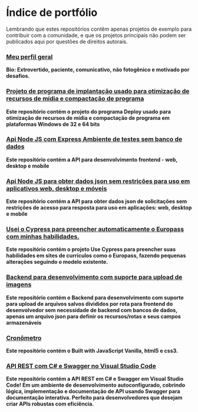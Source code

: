 # Índice de portfólio

Lembrando que estes repositórios contêm apenas projetos de exemplo para contribuir com a comunidade, e que os projetos principais não podem ser publicados aqui por questões de direitos autorais.

### [Meu perfil geral](https://github.com/luisnt)
**Bio: Extrovertido, paciente, comunicativo, não fotogênico e motivado por desafios.**

### [Projeto de programa de implantação usado para otimização de recursos de mídia e compactação de programa](https://github.com/luis-portfolio/Deploy)
**Este repositório contém o projeto do programa Deploy usado para otimização de recursos de mídia e compactação de programa em plataformas Windows de 32 e 64 bits**

### [Api Node JS com Express Ambiente de testes sem banco de dados](https://github.com/luis-portfolio/Node.JS-Server-with-Express)
**Este repositório contém a API para desenvolvimento frontend - web, desktop e mobile**

### [Api Node JS para obter dados json sem restrições para uso em aplicativos web, desktop e móveis](https://github.com/luis-portfolio/Api-Node.JS-with-express-to-proxy-url)
**Este repositório contém a API para obter dados json de solicitações sem restrições de acesso para resposta para uso em aplicações: web, desktop e mobile**

### [Usei o Cypress para preencher automaticamente o Europass com minhas habilidades.](https://github.com/luis-portfolio/Autofill-Europass-with-Cypress)
**Este repositório contém o projeto Use Cypress para preencher suas habilidades em sites de currículos como o Europass, fazendo pequenas alterações seguindo o modelo existente.**

### [Backend para desenvolvimento com suporte para upload de imagens](https://github.com/luis-portfolio/backdev)
**Este repositório contém o Backend para desenvolvimento com suporte para upload de arquivos salvos divididos por rota para frontend do desenvolvedor sem necessidade de backend com bancos de dados, apenas um arquivo json para definir os recursos/rotas e seus campos armazenáveis**

### [Cronômetro](https://github.com/luis-portfolio/Chronometer)
**Este repositório contém o Built with JavaScript Vanilla, html5 e css3.**

### [API REST com C# e Swagger no Visual Studio Code](https://github.com/luis-portfolio/Api-REST-C-Sharp)
**Este repositório contém a API REST em C# e Swagger em Visual Studio Code! Em um ambiente de desenvolvimento autoconfigurado, cobrindo lógica, implementação e documentação de API usando Swagger para documentação interativa. Perfeito para desenvolvedores que desejam criar APIs robustas com eficiência.**
